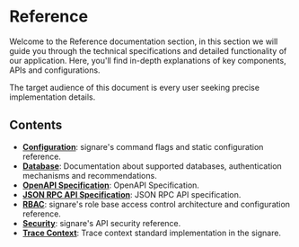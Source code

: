 # Reference 

Welcome to the Reference documentation section, in this section we will guide you through the technical specifications and detailed functionality of our application. 
Here, you'll find in-depth explanations of key components, APIs and configurations. 

The target audience of this document is every user seeking precise implementation details.

## Contents
* [**Configuration**](configuration.md): signare's command flags and static configuration reference.
* [**Database**](database.md): Documentation about supported databases, authentication mechanisms and recommendations.
* [**OpenAPI Specification**](openapi-spec.md): OpenAPI Specification.
* [**JSON RPC API Specification**](json-rpc-api.md): JSON RPC API specification.
* [**RBAC**](rbac.md): signare's role base access control architecture and configuration reference.
* [**Security**](security.md): signare's API security reference.
* [**Trace Context**](trace-context.md): Trace context standard implementation in the signare.

